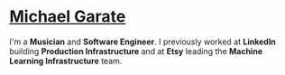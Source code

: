 # [Michael Garate](/)
I'm a **Musician** and **Software Engineer**. I previously worked at **LinkedIn** building **Production Infrastructure** and at **Etsy** leading the **Machine Learning Infrastructure** team.
